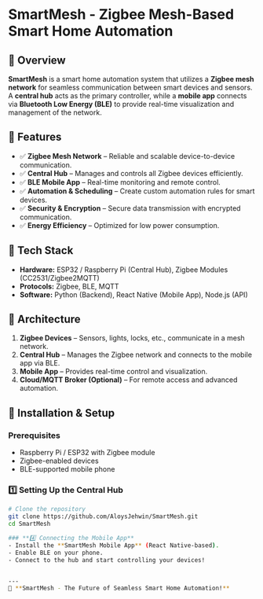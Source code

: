# SmartMesh - Zigbee Mesh-Based Smart Home Automation

## 🚀 Overview
**SmartMesh** is a smart home automation system that utilizes a **Zigbee mesh network** for seamless communication between smart devices and sensors. A **central hub** acts as the primary controller, while a **mobile app** connects via **Bluetooth Low Energy (BLE)** to provide real-time visualization and management of the network.

## 🌟 Features
- ✅ **Zigbee Mesh Network** – Reliable and scalable device-to-device communication.
- ✅ **Central Hub** – Manages and controls all Zigbee devices efficiently.
- ✅ **BLE Mobile App** – Real-time monitoring and remote control.
- ✅ **Automation & Scheduling** – Create custom automation rules for smart devices.
- ✅ **Security & Encryption** – Secure data transmission with encrypted communication.
- ✅ **Energy Efficiency** – Optimized for low power consumption.

## 🔧 Tech Stack
- **Hardware:** ESP32 / Raspberry Pi (Central Hub), Zigbee Modules (CC2531/Zigbee2MQTT)
- **Protocols:** Zigbee, BLE, MQTT
- **Software:** Python (Backend), React Native (Mobile App), Node.js (API)

## 📜 Architecture
1. **Zigbee Devices** – Sensors, lights, locks, etc., communicate in a mesh network.
2. **Central Hub** – Manages the Zigbee network and connects to the mobile app via BLE.
3. **Mobile App** – Provides real-time control and visualization.
4. **Cloud/MQTT Broker (Optional)** – For remote access and advanced automation.

## 🚀 Installation & Setup
### **Prerequisites**
- Raspberry Pi / ESP32 with Zigbee module
- Zigbee-enabled devices
- BLE-supported mobile phone

### **1️⃣ Setting Up the Central Hub**
```sh
# Clone the repository
git clone https://github.com/AloysJehwin/SmartMesh.git
cd SmartMesh

### **4️⃣ Connecting the Mobile App**
- Install the **SmartMesh Mobile App** (React Native-based).
- Enable BLE on your phone.
- Connect to the hub and start controlling your devices!


---
🚀 **SmartMesh - The Future of Seamless Smart Home Automation!**
